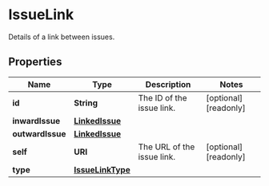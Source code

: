 

# IssueLink

Details of a link between issues.

## Properties

| Name | Type | Description | Notes |
|------------ | ------------- | ------------- | -------------|
|**id** | **String** | The ID of the issue link. |  [optional] [readonly] |
|**inwardIssue** | [**LinkedIssue**](LinkedIssue.md) |  |  |
|**outwardIssue** | [**LinkedIssue**](LinkedIssue.md) |  |  |
|**self** | **URI** | The URL of the issue link. |  [optional] [readonly] |
|**type** | [**IssueLinkType**](IssueLinkType.md) |  |  |




